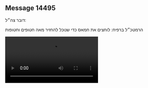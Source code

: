 ## Message 14495

דובר צה״ל: 

הרמטכ״ל ברפיח: לוחצים את חמאס כדי שנוכל להחזיר מאה חטופים וחטופות

![Video](https://data.iron-swords.co.il/2024/December/18/https://data.iron-swords.co.il/2024/December/18/14495/14495_media.mp4)
